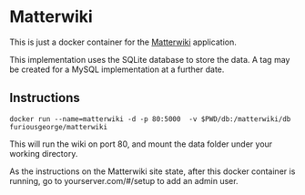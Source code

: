 # Matterwiki

This is just a docker container for the [Matterwiki](http://matterwiki.com/) application.

This implementation uses the SQLite database to store the data.  A tag may be created for a MySQL implementation at a further date.


## Instructions

```
docker run --name=matterwiki -d -p 80:5000  -v $PWD/db:/matterwiki/db furiousgeorge/matterwiki
```

This will run the wiki on port 80, and mount the data folder under your working directory.

As the instructions on the Matterwiki site state, after this docker container is running, go to yourserver.com/#/setup to add an admin user.
